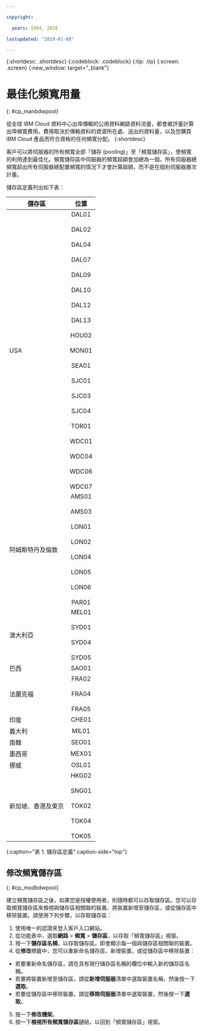```yaml
---

copyright:

  years: 1994, 2018

lastupdated: "2019-01-08"

---
```


{:shortdesc: .shortdesc}
{:codeblock: .codeblock}
{:tip: .tip}
{:screen: .screen}
{:new_window: target="_blank"}


# 最佳化頻寬用量
{: #cp_manbdwpool}

從全球 IBM Cloud 資料中心出埠傳輸的公用資料網路資料流量，都會被評量計算出埠頻寬費用。費用取決於傳輸資料的資源所在處、送出的資料量，以及您購買 IBM Cloud 產品而符合資格的任何頻寬分配。
{:shortdesc} 

客戶可以將伺服器的所有頻寬全部「儲存 (pooling)」至「頻寬儲存區」，使頻寬的利用達到最佳化。頻寬儲存區中伺服器的頻寬超額會加總為一個，所有伺服器總頻寬超出所有伺服器總配置頻寬的情況下才會計算超額，而不是在個別伺服器層次計量。
 

儲存區定義列出如下表： 

|儲存區|位置|
| ------------- |:-------------:|
| USA    |DAL01  <br/><br/>DAL02<br/><br/>DAL04<br/><br/>DAL07  <br/><br/>DAL09  <br/><br/>DAL10  <br/><br/>DAL12  <br/><br/>DAL13  <br/><br/>HOU02  <br/><br/>MON01  <br/><br/>SEA01  <br/><br/>SJC01  <br/><br/>SJC03  <br/><br/>SJC04<br/><br/>TOR01  <br/><br/>WDC01  <br/><br/>WDC04  <br/><br/>WDC06  <br/><br/>WDC07  |
|阿姆斯特丹及倫敦|AMS01  <br/><br/>AMS03  <br/><br/>LON01<br/><br/>LON02  <br/><br/>LON04<br/><br/>LON05<br/><br/>LON06<br/><br/>PAR01  |
|澳大利亞|MEL01  <br/><br/>SYD01  <br/><br/>SYD04<br/><br/>SYD05 |
|巴西|SAO01  |
| 法蘭克福 |FRA02  <br/><br/>FRA04<br/><br/>FRA05 |
|印度|CHE01  |
|義大利|MIL01  |
|南韓|SEO01  | 
|墨西哥|MEX01  | 
|挪威|OSL01  | 
|新加坡、香港及東京|HKG02  <br/><br/>SNG01  <br/><br/>TOK02  <br/><br/>TOK04<br/><br/>TOK05 |
{:caption="表 1. 儲存區定義" caption-side="top"}


## 修改頻寬儲存區
{: #cp_modbdwpool}

建立頻寬儲存區之後，如果您是授權使用者，則隨時都可以存取儲存區。您可以存取頻寬儲存區來檢視與儲存區相關聯的裝置、將裝置新增至儲存區，或從儲存區中移除裝置。請使用下列步驟，以存取儲存區：

1. 使用唯一的認證來登入客戶入口網站。
2. 從功能表中，選取**網路** > **頻寬** > **儲存區**，以存取「頻寬儲存區」視窗。
3. 按一下**儲存區名稱**，以存取儲存區。即會顯示每一個與儲存區相關聯的裝置。
4. 從**修改**標籤中，您可以重新命名儲存區、新增裝置，或從儲存區中移除裝置：
  * 若要重新命名儲存區，請在具有現行儲存區名稱的欄位中輸入新的儲存區名稱。
  * 若要將裝置新增至儲存區，請從**新增伺服器**清單中選取裝置名稱，然後按一下**選取**。
  * 若要從儲存區中移除裝置，請從**移除伺服器**清單中選取裝置，然後按一下**選取**。
5. 按一下**修改機架**。
6. 按一下**檢視所有頻寬儲存區**鏈結，以回到「頻寬儲存區」視窗。
